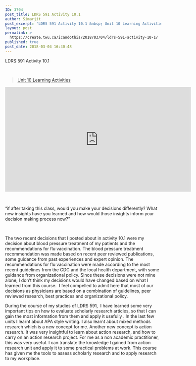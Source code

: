 ```yaml
---
ID: 3704
post_title: LDRS 591 Activity 10.1
author: Simarjit
post_excerpt: 'LDRS 591 Activity 10.1 &nbsp; Unit 10 Learning Activities &nbsp; &ldquo;if after taking this class, would you make your decisions differently? What new insights have you learned and how would those insights inform your decision making process now?&rdquo; &nbsp; The two recent decisions that I posted about in activity 10.1 were my decision about blood [&hellip;]'
layout: post
permalink: >
  https://create.twu.ca/icandothis/2018/03/04/ldrs-591-activity-10-1/
published: true
post_date: 2018-03-04 16:40:48
---
```

LDRS 591 Activity 10.1

&nbsp;

<blockquote class="wp-embedded-content" data-secret="rvNYhKQKwP"><a href="https://create.twu.ca/ldrs591-sp18/unit-10-learning-activities/">Unit 10 Learning Activities</a></p></blockquote>



<iframe class="wp-embedded-content" sandbox="allow-scripts" security="restricted" src="https://create.twu.ca/ldrs591-sp18/unit-10-learning-activities/embed/#?secret=rvNYhKQKwP" data-secret="rvNYhKQKwP" width="600" height="338" title="&#8220;Unit 10 Learning Activities&#8221; &#8212; Leadership 591: Scholarly Inquiry" frameborder="0" marginwidth="0" marginheight="0" scrolling="no"></iframe>

&nbsp;

&#8220;if after taking this class, would you make your decisions differently? What new insights have you learned and how would those insights inform your decision making process now?&#8221;

&nbsp;

The two recent decisions that I posted about in activity 10.1 were my decision about blood pressure treatment of my patients and the recommendations for flu vaccination. The blood pressure treatment recommendation was made based on recent peer reviewed publications, some guidance from past experiences and expert opinion. The recommendations for flu vaccination were made according to the most recent guidelines from the CDC and the local health department, with some guidance from organizational policy. Since these decisions were not mine alone, I don&#8217;t think my decisions would have changed based on what I learned from this course.  I feel compelled to admit here that most of our decisions as physicians are based on a combination of guidelines, peer reviewed research, best practices and organizational policy.

During the course of my studies of LDRS 591,  I have learned some very important tips on how to evaluate scholarly research articles, so that I can gain the most information from them and apply it usefully . In the last few units I learnt about APA style writing. I also learnt about mixed methods research which is a new concept for me. Another new concept is action research. It was very insightful to learn about action research, and how to carry on an action research project. For me as a non academic practitioner, this was very useful. I can translate the knowledge I gained from action research unit and apply it to some practical problems at work. This course has given me the tools to assess scholarly research and to apply research to my workplace.

&nbsp;

&nbsp;